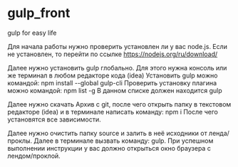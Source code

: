 # gulp_front
gulp for easy life

Для начала работы нужно проверить установлен ли у вас node.js. Если не установлен, то перейти по ссылке https://nodejs.org/ru/download/

Далее нужно установить gulp глобально.
Для этого нужна консоль или же терминал в любом редакторе кода (idea)
Установить gulp можно командой:
npm install --global gulp-cli
Проверить установку плагина можно командой:
npm list -g
В данном списке должен находится gulp

Далее нужно скачать Архив с git, после чего открыть папку в текстовом редакторе (idea) и в терминале написать команду:
npm i
После чего установятся все зависимости.

Далее нужно очистить папку source и залить в неё исходники от ленда/проклы. Далее в терминале вызвать команду: gulp. При успешном выполнении инструкции у вас должно открыться окно браузера с лендом/проклой.
